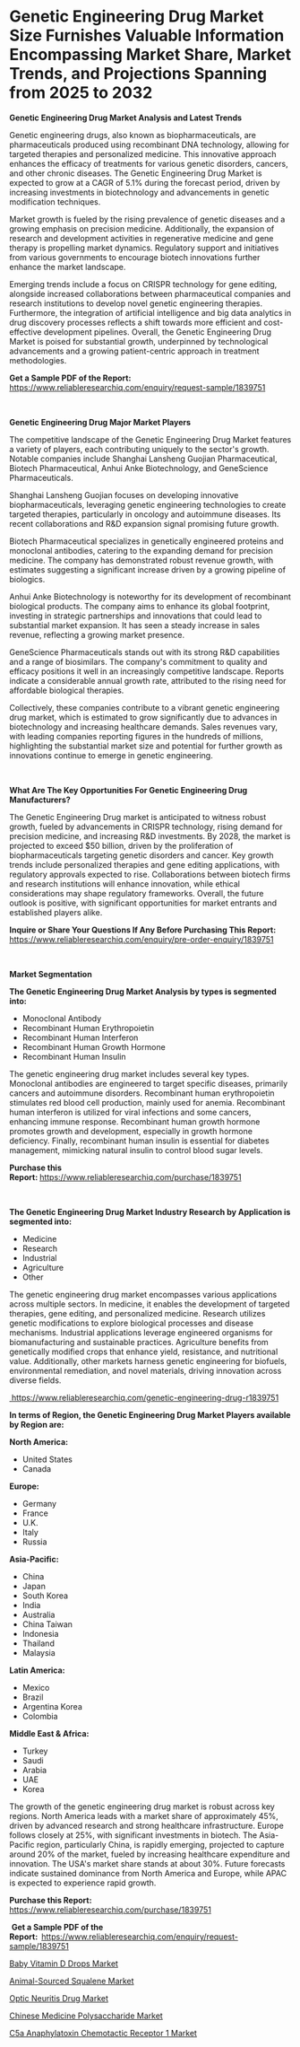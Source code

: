 <p><h1>Genetic Engineering Drug Market Size Furnishes Valuable Information Encompassing Market Share, Market Trends, and Projections Spanning from 2025 to 2032</h1></p><p><strong>Genetic Engineering Drug Market Analysis and Latest Trends</strong></p>
<p><p>Genetic engineering drugs, also known as biopharmaceuticals, are pharmaceuticals produced using recombinant DNA technology, allowing for targeted therapies and personalized medicine. This innovative approach enhances the efficacy of treatments for various genetic disorders, cancers, and other chronic diseases. The Genetic Engineering Drug Market is expected to grow at a CAGR of 5.1% during the forecast period, driven by increasing investments in biotechnology and advancements in genetic modification techniques.</p><p>Market growth is fueled by the rising prevalence of genetic diseases and a growing emphasis on precision medicine. Additionally, the expansion of research and development activities in regenerative medicine and gene therapy is propelling market dynamics. Regulatory support and initiatives from various governments to encourage biotech innovations further enhance the market landscape.</p><p>Emerging trends include a focus on CRISPR technology for gene editing, alongside increased collaborations between pharmaceutical companies and research institutions to develop novel genetic engineering therapies. Furthermore, the integration of artificial intelligence and big data analytics in drug discovery processes reflects a shift towards more efficient and cost-effective development pipelines. Overall, the Genetic Engineering Drug Market is poised for substantial growth, underpinned by technological advancements and a growing patient-centric approach in treatment methodologies.</p></p>
<p><strong>Get a Sample PDF of the Report:&nbsp;</strong> <a href="https://www.reliableresearchiq.com/enquiry/request-sample/1839751?utm_campaign=1842&utm_medium=2&utm_source=Github&utm_content=ia&utm_term=09032025&utm_id=genetic-engineering-drug">https://www.reliableresearchiq.com/enquiry/request-sample/1839751</a></p>
<p>&nbsp;</p>
<p><strong>Genetic Engineering Drug Major Market Players</strong></p>
<p><p>The competitive landscape of the Genetic Engineering Drug Market features a variety of players, each contributing uniquely to the sector's growth. Notable companies include Shanghai Lansheng Guojian Pharmaceutical, Biotech Pharmaceutical, Anhui Anke Biotechnology, and GeneScience Pharmaceuticals.</p><p>Shanghai Lansheng Guojian focuses on developing innovative biopharmaceuticals, leveraging genetic engineering technologies to create targeted therapies, particularly in oncology and autoimmune diseases. Its recent collaborations and R&D expansion signal promising future growth.</p><p>Biotech Pharmaceutical specializes in genetically engineered proteins and monoclonal antibodies, catering to the expanding demand for precision medicine. The company has demonstrated robust revenue growth, with estimates suggesting a significant increase driven by a growing pipeline of biologics.</p><p>Anhui Anke Biotechnology is noteworthy for its development of recombinant biological products. The company aims to enhance its global footprint, investing in strategic partnerships and innovations that could lead to substantial market expansion. It has seen a steady increase in sales revenue, reflecting a growing market presence.</p><p>GeneScience Pharmaceuticals stands out with its strong R&D capabilities and a range of biosimilars. The company's commitment to quality and efficacy positions it well in an increasingly competitive landscape. Reports indicate a considerable annual growth rate, attributed to the rising need for affordable biological therapies.</p><p>Collectively, these companies contribute to a vibrant genetic engineering drug market, which is estimated to grow significantly due to advances in biotechnology and increasing healthcare demands. Sales revenues vary, with leading companies reporting figures in the hundreds of millions, highlighting the substantial market size and potential for further growth as innovations continue to emerge in genetic engineering.</p></p>
<p>&nbsp;</p>
<p><strong>What Are The Key Opportunities For Genetic Engineering Drug Manufacturers?</strong></p>
<p><p>The Genetic Engineering Drug market is anticipated to witness robust growth, fueled by advancements in CRISPR technology, rising demand for precision medicine, and increasing R&D investments. By 2028, the market is projected to exceed $50 billion, driven by the proliferation of biopharmaceuticals targeting genetic disorders and cancer. Key growth trends include personalized therapies and gene editing applications, with regulatory approvals expected to rise. Collaborations between biotech firms and research institutions will enhance innovation, while ethical considerations may shape regulatory frameworks. Overall, the future outlook is positive, with significant opportunities for market entrants and established players alike.</p></p>
<p><strong>Inquire or Share Your Questions If Any Before Purchasing This Report:</strong> <a href="https://www.reliableresearchiq.com/enquiry/pre-order-enquiry/1839751?utm_campaign=1842&utm_medium=2&utm_source=Github&utm_content=ia&utm_term=09032025&utm_id=genetic-engineering-drug">https://www.reliableresearchiq.com/enquiry/pre-order-enquiry/1839751</a></p>
<p>&nbsp;</p>
<p><strong>Market Segmentation</strong></p>
<p><strong>The Genetic Engineering Drug Market Analysis by types is segmented into:</strong></p>
<p><ul><li>Monoclonal Antibody</li><li>Recombinant Human Erythropoietin</li><li>Recombinant Human Interferon</li><li>Recombinant Human Growth Hormone</li><li>Recombinant Human Insulin</li></ul></p>
<p><p>The genetic engineering drug market includes several key types. Monoclonal antibodies are engineered to target specific diseases, primarily cancers and autoimmune disorders. Recombinant human erythropoietin stimulates red blood cell production, mainly used for anemia. Recombinant human interferon is utilized for viral infections and some cancers, enhancing immune response. Recombinant human growth hormone promotes growth and development, especially in growth hormone deficiency. Finally, recombinant human insulin is essential for diabetes management, mimicking natural insulin to control blood sugar levels.</p></p>
<p><strong>Purchase this Report:&nbsp;</strong><a href="https://www.reliableresearchiq.com/purchase/1839751?utm_campaign=1842&utm_medium=2&utm_source=Github&utm_content=ia&utm_term=09032025&utm_id=genetic-engineering-drug">https://www.reliableresearchiq.com/purchase/1839751</a></p>
<p>&nbsp;</p>
<p><strong>The Genetic Engineering Drug Market Industry Research by Application is segmented into:</strong></p>
<p><ul><li>Medicine</li><li>Research</li><li>Industrial</li><li>Agriculture</li><li>Other</li></ul></p>
<p><p>The genetic engineering drug market encompasses various applications across multiple sectors. In medicine, it enables the development of targeted therapies, gene editing, and personalized medicine. Research utilizes genetic modifications to explore biological processes and disease mechanisms. Industrial applications leverage engineered organisms for biomanufacturing and sustainable practices. Agriculture benefits from genetically modified crops that enhance yield, resistance, and nutritional value. Additionally, other markets harness genetic engineering for biofuels, environmental remediation, and novel materials, driving innovation across diverse fields.</p></p>
<p><a href="https://www.reliableresearchiq.com/genetic-engineering-drug-r1839751?utm_campaign=1842&utm_medium=2&utm_source=Github&utm_content=ia&utm_term=09032025&utm_id=genetic-engineering-drug">&nbsp;https://www.reliableresearchiq.com/genetic-engineering-drug-r1839751</a></p>
<p><strong>In terms of Region, the Genetic Engineering Drug Market Players available by Region are:</strong></p>
<p>
    <p> <strong> North America: </strong>
        <ul>
            <li>United States</li>
            <li>Canada</li>
        </ul>
        </p> 
    <p> <strong> Europe: </strong>
        <ul>
            <li>Germany</li>
            <li>France</li>
            <li>U.K.</li>
            <li>Italy</li>
            <li>Russia</li>
        </ul>
        </p> 
    <p> <strong> Asia-Pacific: </strong>
        <ul>
            <li>China</li>
            <li>Japan</li>
            <li>South Korea</li>
            <li>India</li>
            <li>Australia</li>
            <li>China Taiwan</li>
            <li>Indonesia</li>
            <li>Thailand</li>
            <li>Malaysia</li>
        </ul>
        </p> 
    <p> <strong> Latin America: </strong>
        <ul>
            <li>Mexico</li>
            <li>Brazil</li>
            <li>Argentina Korea</li>
            <li>Colombia</li>
        </ul>
        </p> 
    <p> <strong> Middle East & Africa: </strong>
        <ul>
            <li>Turkey</li>
            <li>Saudi</li>
            <li>Arabia</li>
            <li>UAE</li>
            <li>Korea</li>
        </ul>
    </p>
    </p>
<p><p>The growth of the genetic engineering drug market is robust across key regions. North America leads with a market share of approximately 45%, driven by advanced research and strong healthcare infrastructure. Europe follows closely at 25%, with significant investments in biotech. The Asia-Pacific region, particularly China, is rapidly emerging, projected to capture around 20% of the market, fueled by increasing healthcare expenditure and innovation. The USA's market share stands at about 30%. Future forecasts indicate sustained dominance from North America and Europe, while APAC is expected to experience rapid growth.</p></p>
<p><strong>Purchase this Report: </strong><a href="https://www.reliableresearchiq.com/purchase/1839751?utm_campaign=1842&utm_medium=2&utm_source=Github&utm_content=ia&utm_term=09032025&utm_id=genetic-engineering-drug">https://www.reliableresearchiq.com/purchase/1839751</a></p>
<p>&nbsp;<strong>Get a Sample PDF of the Report:&nbsp;&nbsp;</strong><a href="https://www.reliableresearchiq.com/enquiry/request-sample/1839751?utm_campaign=1842&utm_medium=2&utm_source=Github&utm_content=ia&utm_term=09032025&utm_id=genetic-engineering-drug">https://www.reliableresearchiq.com/enquiry/request-sample/1839751</a></p>
<p><strong></strong></p>
<p><p><a href="https://github.com/buseknoden2b/Market-Research-Report-List-1/blob/main/baby-vitamin-d-drops-market.md?utm_campaign=1842&utm_medium=2&utm_source=Github&utm_content=ia&utm_term=09032025&utm_id=genetic-engineering-drug">Baby Vitamin D Drops Market</a></p><p><a href="https://github.com/bauldlimle6h/Market-Research-Report-List-1/blob/main/animal-sourced-squalene-market.md?utm_campaign=1842&utm_medium=2&utm_source=Github&utm_content=ia&utm_term=09032025&utm_id=genetic-engineering-drug">Animal-Sourced Squalene Market</a></p><p><a href="https://github.com/shimweummul/Market-Research-Report-List-1/blob/main/optic-neuritis-drug-market.md?utm_campaign=1842&utm_medium=2&utm_source=Github&utm_content=ia&utm_term=09032025&utm_id=genetic-engineering-drug">Optic Neuritis Drug Market</a></p><p><a href="https://github.com/sternymkere4/Market-Research-Report-List-1/blob/main/chinese-medicine-polysaccharide-market.md?utm_campaign=1842&utm_medium=2&utm_source=Github&utm_content=ia&utm_term=09032025&utm_id=genetic-engineering-drug">Chinese Medicine Polysaccharide Market</a></p><p><a href="https://github.com/snaikraso/Market-Research-Report-List-1/blob/main/c5a-anaphylatoxin-chemotactic-receptor-1-market.md?utm_campaign=1842&utm_medium=2&utm_source=Github&utm_content=ia&utm_term=09032025&utm_id=genetic-engineering-drug">C5a Anaphylatoxin Chemotactic Receptor 1 Market</a></p></p>